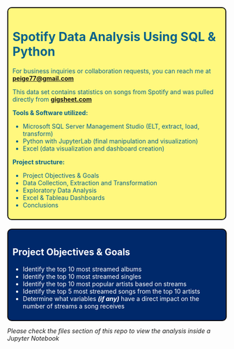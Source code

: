 <div style="width: 95%; background-color: #fff87e; color: #0B638B; padding: 10px; border: 0px solid #243A73; margin-bottom: 20px;border-radius:10px; border: 2px solid black">

<h1>Spotify Data Analysis Using SQL & Python</h1>

<span>For business inquiries or collaboration requests, you can reach me at <span style="font-weight: bold; color: black;">peige77@gmail.com</span>

<p>This data set contains statistics on songs from Spotify and was pulled directly from <a href='https://www.gigasheet.com/sample-data/spotify-dataset' style='font-weight:bold;'>gigsheet.com</a></p>

**Tools & Software utilized:**
- Microsoft SQL Server Management Studio (ELT, extract, load, transform)
- Python with JupyterLab (final manipulation and visualization)
- Excel (data visualization and dashboard creation)

**Project structure:**
- Project Objectives & Goals
- Data Collection, Extraction and Transformation
- Exploratory Data Analysis
- Excel & Tableau Dashboards
- Conclusions
</div>

<div style='background-color: #00296b; color: #ffffff; border-radius: 10px; border: 2px solid black; padding: 10px;'>
<h2>Project Objectives & Goals</h2>
    <ul>
        <li>Identify the top 10 most streamed albums</li>
        <li>Identify the top 10 most streamed singles</li>
        <li>Identify the top 10 most popular artists based on streams</li>
        <li>Identify the top 5 most streamed songs from the top 10 artists</li>
        <li>Determine what variables <strong><i>(if any)</i></strong> have a direct impact on the number of streams a song receives</li>
    </ul>
</div>

<i>Please check the files section of this repo to view the analysis inside a Jupyter Notebook</i>
